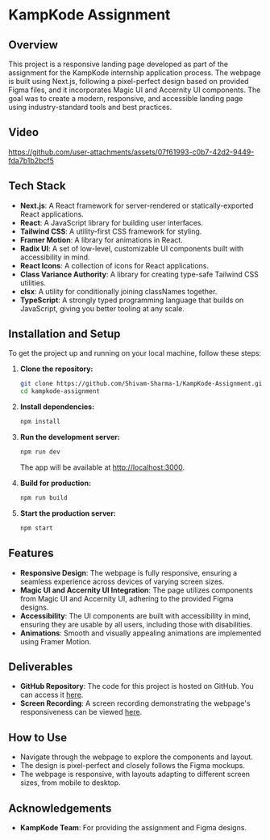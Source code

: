 # KampKode Assignment

## Overview

This project is a responsive landing page developed as part of the assignment for the KampKode internship application process. The webpage is built using Next.js, following a pixel-perfect design based on provided Figma files, and it incorporates Magic UI and Accernity UI components. The goal was to create a modern, responsive, and accessible landing page using industry-standard tools and best practices.

## Video

https://github.com/user-attachments/assets/07f61993-c0b7-42d2-9449-fda7b1b2bcf5

## Tech Stack

- **Next.js**: A React framework for server-rendered or statically-exported React applications.
- **React**: A JavaScript library for building user interfaces.
- **Tailwind CSS**: A utility-first CSS framework for styling.
- **Framer Motion**: A library for animations in React.
- **Radix UI**: A set of low-level, customizable UI components built with accessibility in mind.
- **React Icons**: A collection of icons for React applications.
- **Class Variance Authority**: A library for creating type-safe Tailwind CSS utilities.
- **clsx**: A utility for conditionally joining classNames together.
- **TypeScript**: A strongly typed programming language that builds on JavaScript, giving you better tooling at any scale.

## Installation and Setup

To get the project up and running on your local machine, follow these steps:

1. **Clone the repository:**

   ```bash
   git clone https://github.com/Shivam-Sharma-1/KampKode-Assignment.git
   cd kampkode-assignment
   ```

2. **Install dependencies:**

   ```bash
   npm install
   ```

3. **Run the development server:**

   ```bash
   npm run dev
   ```

   The app will be available at [http://localhost:3000](http://localhost:3000).

4. **Build for production:**

   ```bash
   npm run build
   ```

5. **Start the production server:**

   ```bash
   npm start
   ```

## Features

- **Responsive Design**: The webpage is fully responsive, ensuring a seamless experience across devices of varying screen sizes.
- **Magic UI and Accernity UI Integration**: The page utilizes components from Magic UI and Accernity UI, adhering to the provided Figma designs.
- **Accessibility**: The UI components are built with accessibility in mind, ensuring they are usable by all users, including those with disabilities.
- **Animations**: Smooth and visually appealing animations are implemented using Framer Motion.

## Deliverables

- **GitHub Repository**: The code for this project is hosted on GitHub. You can access it [here](https://github.com/Shivam-Sharma-1/KampKode-Assignment).
- **Screen Recording**: A screen recording demonstrating the webpage's responsiveness can be viewed [here](https://drive.google.com/drive/folders/1aj-PVaU6JCKCRPk8tmh_5WGJ69nd4YF4?usp=sharing).

## How to Use

- Navigate through the webpage to explore the components and layout.
- The design is pixel-perfect and closely follows the Figma mockups.
- The webpage is responsive, with layouts adapting to different screen sizes, from mobile to desktop.

## Acknowledgements

- **KampKode Team**: For providing the assignment and Figma designs.

